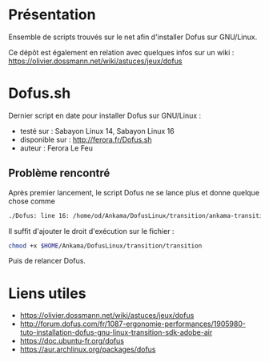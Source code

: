 # Présentation

Ensemble de scripts trouvés sur le net afin d'installer Dofus sur GNU/Linux.

Ce dépôt est également en relation avec quelques infos sur un wiki : https://olivier.dossmann.net/wiki/astuces/jeux/dofus

# Dofus.sh

Dernier script en date pour installer Dofus sur GNU/Linux : 

  * testé sur : Sabayon Linux 14, Sabayon Linux 16
  * disponible sur : http://ferora.fr/Dofus.sh
  * auteur : Ferora Le Feu

## Problème rencontré

Après premier lancement, le script Dofus ne se lance plus et donne quelque chose comme 

```bash
./Dofus: line 16: /home/od/Ankama/DofusLinux/transition/ankama-transition-dofus: Permission denied
```

Il suffit d'ajouter le droit d'exécution sur le fichier :

```bash
chmod +x $HOME/Ankama/DofusLinux/transition/transition
```

Puis de relancer Dofus.

# Liens utiles

  * https://olivier.dossmann.net/wiki/astuces/jeux/dofus
  * http://forum.dofus.com/fr/1087-ergonomie-performances/1905980-tuto-installation-dofus-gnu-linux-transition-sdk-adobe-air
  * https://doc.ubuntu-fr.org/dofus
  * https://aur.archlinux.org/packages/dofus
